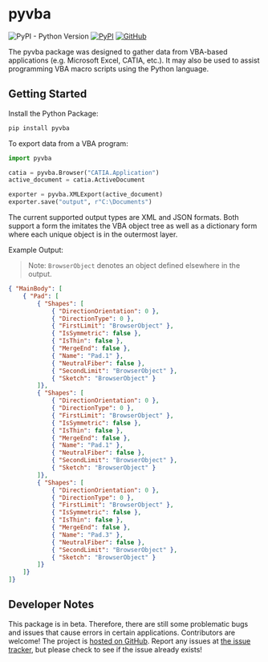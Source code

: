 # pyvba
![PyPI - Python Version](https://img.shields.io/pypi/pyversions/pyvba)
[![PyPI](https://img.shields.io/pypi/v/pyvba)](https://pypi.org/project/pyvba/)
[![GitHub](https://img.shields.io/github/license/TheEric960/pyvba)](https://github.com/TheEric960/pyvba)

The pyvba package was designed to gather data from VBA-based applications (e.g. Microsoft Excel, CATIA, etc.). It may also be used to assist programming VBA macro scripts using the Python language. 

## Getting Started
Install the Python Package:
```cmd
pip install pyvba
```

To export data from a VBA program:
```python
import pyvba

catia = pyvba.Browser("CATIA.Application")
active_document = catia.ActiveDocument

exporter = pyvba.XMLExport(active_document)
exporter.save("output", r"C:\Documents")
```

The current supported output types are XML and JSON formats. Both support a form the imitates the VBA object tree as well as a dictionary form where each unique object is in the outermost layer.

Example Output:
> Note: `BrowserObject` denotes an object defined elsewhere in the output.
```JSON
{ "MainBody": [
	{ "Pad": [
		{ "Shapes": [
			{ "DirectionOrientation": 0 },
			{ "DirectionType": 0 },
			{ "FirstLimit": "BrowserObject" },
			{ "IsSymmetric": false },
			{ "IsThin": false },
			{ "MergeEnd": false },
			{ "Name": "Pad.1" },
			{ "NeutralFiber": false },
			{ "SecondLimit": "BrowserObject" },
			{ "Sketch": "BrowserObject" }
		]},
		{ "Shapes": [
			{ "DirectionOrientation": 0 },
			{ "DirectionType": 0 },
			{ "FirstLimit": "BrowserObject" },
			{ "IsSymmetric": false },
			{ "IsThin": false },
			{ "MergeEnd": false },
			{ "Name": "Pad.1" },
			{ "NeutralFiber": false },
			{ "SecondLimit": "BrowserObject" },
			{ "Sketch": "BrowserObject" }
		]},
		{ "Shapes": [
			{ "DirectionOrientation": 0 },
			{ "DirectionType": 0 },
			{ "FirstLimit": "BrowserObject" },
			{ "IsSymmetric": false },
			{ "IsThin": false },
			{ "MergeEnd": false },
			{ "Name": "Pad.3" },
			{ "NeutralFiber": false },
			{ "SecondLimit": "BrowserObject" },
			{ "Sketch": "BrowserObject" }
		]}
	]}
]}
```


## Developer Notes
This package is in beta. Therefore, there are still some problematic bugs and issues that cause errors in certain applications. Contributors are welcome! The project is [hosted on GitHub](https://github.com/TheEric960/pyvba). Report any issues at [the issue tracker](https://github.com/TheEric960/pyvba/issues), but please check to see if the issue already exists!
